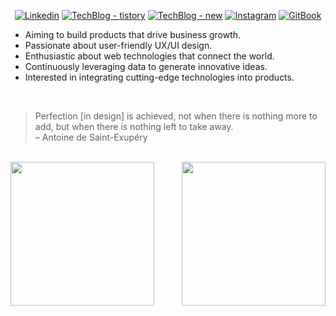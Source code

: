 <div align="center">
    
[![Linkedin](https://img.shields.io/badge/hyun.hwang-%231DA1F2.svg?style=for-the-badge&logo=Linkedin&logoColor=white)](https://www.linkedin.com/in/xtring/)
[![TechBlog - tistory](https://img.shields.io/badge/TechBlog-%231DA1F2.svg?style=for-the-badge&logoColor=white)](https://xtring-dev.tistory.com/)
[![TechBlog - new](https://img.shields.io/badge/TechBlog-%231DA1F2.svg?style=for-the-badge&logoColor=white)](https://x6tri3n0g.github.io/)
[![Instagram](https://img.shields.io/badge/xtring-%23E4405F.svg?style=for-the-badge&logo=Instagram&logoColor=white)](https://www.instagram.com/x6tri3n0g/)
[![GitBook](https://img.shields.io/badge/GitBook-%3736FF.svg?style=for-the-badge&logoColor=blue)](https://xtring.gitbook.io)
    
</div>

<ul>
    <li>Aiming to build products that drive business growth.</li>
	<li>Passionate about user-friendly UX/UI design.</li>
	<li>Enthusiastic about web technologies that connect the world.</li>
	<li>Continuously leveraging data to generate innovative ideas.</li>
	<li>Interested in integrating cutting-edge technologies into products.</li>
</ul>


<br />

> Perfection [in design] is achieved, not when there is nothing more to add, but when there is nothing left to take away.  
> – Antoine de Saint-Exupéry

<br />

<div style="display: flex; flex-direction: row; justify-content: space-between; align-items: center; max-height:260px">
    <a href="https://github.com/x6tri3n0g/github-readme-stats">
      <img 
        align="center" 
        src="https://github-readme-stats.vercel.app/api/?username=x6tri3n0g&show_icons=true&theme=merko"
        style="height: 230px"
       />
    </a>
    <a href="https://github.com/x6tri3n0g/github-readme-stats">
      <img 
        align="center" 
        src="https://github-readme-stats.vercel.app/api/top-langs/?username=x6tri3n0g"
        style="height: 230px"
      />
    </a>
</div>
